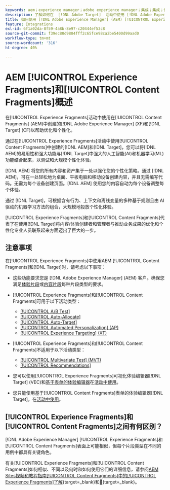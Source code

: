 ```yaml
---
keywords: aem；experience manager；adobe experience manager；集成；集成；体验片段；内容片段
description: 了解如何在  [!DNL Adobe Target]  活动中使用 [!DNL Adobe Experience Manager] 体验和内容片段。
title: 如何使用 [!DNL Adobe Experience Manager] (AEM) [!UICONTROL Experience Fragments]和[!UICONTROL Content Fragments]？
feature: Integrations
exl-id: 6f1a02da-8f59-4a8b-8e97-c20444ef53c8
source-git-commit: f39ec80d9804fff2c65fce98ca2be5400d99aad0
workflow-type: tm+mt
source-wordcount: '316'
ht-degree: 40%

---
```


# AEM [!UICONTROL Experience Fragments]和[!UICONTROL Content Fragments]概述

在[!UICONTROL Experience Fragments]活动中使用在[!UICONTROL Content Fragments] (AEM)中创建的[!DNL Adobe Experience Manager] (XF)和[!DNL Target] (CF)以帮助优化和个性化。

通过在[!UICONTROL Experience Fragments]活动中使用[!UICONTROL Content Fragments]中创建的[!DNL AEM]和[!DNL Target]，您可以将[!DNL AEM]的易用性和强大功能与[!DNL Target]中强大的人工智能(AI)和机器学习(ML)功能结合起来，以测试和大规模个性化体验。

[!DNL AEM] 将您的所有内容和资产集于一处以强化您的个性化策略。通过 [!DNL AEM]，可在一处轻松地为桌面、平板电脑和移动设备创建内容，并且无需编写代码。无需为每个设备创建页面。[!DNL AEM] 使用您的内容自动为每个设备调整每个体验。

通过 [!DNL Target]，可根据含有行为、上下文和离线变量的多种基于规则且由 AI 驱动的机器学习方法的组合，大规模地投放个性化体验。

[!UICONTROL Experience Fragments]和[!UICONTROL Content Fragments]代表了在使用[!DNL Target]将内容/体验创建者和管理者与推动业务成果的优化和个性化专业人员联系起来方面迈出了巨大的一步。

## 注意事项

在[!UICONTROL Experience Fragments]中使用AEM [!UICONTROL Content Fragments]和[!DNL Target]时，请考虑以下事项：
* 这些功能要求您是 [!DNL Adobe Experience Manager] (AEM) 客户。确保您满足[体验片段](/help/main/c-integrating-target-with-mac/aem/experience-fragments-aem.md#requirements)或[内容片段](/help/main/c-integrating-target-with-mac/aem/content-fragments-aem.md#requirements)每种片段类型的要求。
* [!UICONTROL Experience Fragments]和[!UICONTROL Content Fragments]可用于以下活动类型：

   * [[!UICONTROL A/B Test]](/help/main/c-activities/t-test-ab/test-ab.md)
   * [[!UICONTROL Auto-Allocate]](/help/main/c-activities/automated-traffic-allocation/automated-traffic-allocation.md)
   * [[!UICONTROL Auto-Target]](/help/main/c-activities/auto-target/auto-target-to-optimize.md)
   * [[!UICONTROL Automated Personalization] (AP)](/help/main/c-activities/t-automated-personalization/automated-personalization.md)
   * [[!UICONTROL Experience Targeting] (XT)](/help/main/c-activities/t-experience-target/experience-target.md)

* [!UICONTROL Experience Fragments]和[!UICONTROL Content Fragments]不适用于以下活动类型：

   * [[!UICONTROL Multivariate Test] (MVT)](/help/main/c-activities/c-multivariate-testing/multivariate-testing.md)
   * [[!UICONTROL Recommendations]](/help/main/c-recommendations/recommendations.md)

* 您可以使用[!UICONTROL Experience Fragments]可视化体验编辑器[!DNL Target] (VEC)和[基于表单的体验编辑器](/help/main/c-experiences/c-visual-experience-composer/visual-experience-composer.md)在[活动中使用](/help/main/c-experiences/form-experience-composer.md)。
* 您只能使用基于[!UICONTROL Content Fragments]表单的体验编辑器[!DNL Target]，在[活动中使用](/help/main/c-experiences/form-experience-composer.md)。

## [!UICONTROL Experience Fragments]和[!UICONTROL Content Fragments]之间有何区别？

[!DNL Adobe Experience Manager] [!UICONTROL Experience Fragments]和[!UICONTROL Content Fragments]表面上可能相似，但每个片段类型在不同的用例中都具有关键角色。

有关[!UICONTROL Experience Fragments]和[!UICONTROL Content Fragments]如何相似、不同以及何时和如何使用它们的详细信息，请参阅[AEM Sites视频和教程指南[!UICONTROL Content Fragments]中的[!UICONTROL Experience Fragments]了解](https://experienceleague.adobe.com/docs/experience-manager-learn/sites/content-fragments/understand-content-fragments-and-experience-fragments.html?lang=zh-Hans){target=_blank}和[&#128279;](https://experienceleague.adobe.com/docs/experience-manager-learn/sites/overview.html?lang=zh-Hans){target=_blank}。
